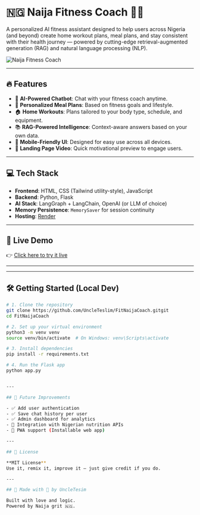 # 🇳🇬 Naija Fitness Coach 🏋️‍♂️

A personalized AI fitness assistant designed to help users across Nigeria (and beyond) create home workout plans, meal plans, and stay consistent with their health journey — powered by cutting-edge retrieval-augmented generation (RAG) and natural language processing (NLP).

![Naija Fitness Coach](https://res.cloudinary.com/uncleteslim/image/upload/v1745347704/logo_zx2nts.png)

---

## 🔥 Features

- 🧠 **AI-Powered Chatbot**: Chat with your fitness coach anytime.
- 🍲 **Personalized Meal Plans**: Based on fitness goals and lifestyle.
- 🏠 **Home Workouts**: Plans tailored to your body type, schedule, and equipment.
- 📚 **RAG-Powered Intelligence**: Context-aware answers based on your own data.
- 📱 **Mobile-Friendly UI**: Designed for easy use across all devices.
- 🎥 **Landing Page Video**: Quick motivational preview to engage users.

---

## 💻 Tech Stack

- **Frontend**: HTML, CSS (Tailwind utility-style), JavaScript
- **Backend**: Python, Flask
- **AI Stack**: LangGraph + LangChain, OpenAI (or LLM of choice)
- **Memory Persistence**: `MemorySaver` for session continuity
- **Hosting**: [Render](https://render.com)

---

## 🚀 Live Demo

👉 [Click here to try it live](https://fitnaijacoach.onrender.com/)

---

---

## 🛠️ Getting Started (Local Dev)

```bash
# 1. Clone the repository
git clone https://github.com/UncleTeslim/FitNaijaCoach.gitgit
cd FitNaijaCoach

# 2. Set up your virtual environment
python3 -m venv venv
source venv/bin/activate  # On Windows: venv\Scripts\activate

# 3. Install dependencies
pip install -r requirements.txt

# 4. Run the Flask app
python app.py


---

## 🧠 Future Improvements

- ✅ Add user authentication
- ✅ Save chat history per user
- ✅ Admin dashboard for analytics
- 🧾 Integration with Nigerian nutrition APIs
- 📱 PWA support (Installable web app)

---

## 📄 License

**MIT License**
Use it, remix it, improve it — just give credit if you do.

---

## 💬 Made with 💪 by UncleTesim

Built with love and logic.
Powered by Naija grit 🇳🇬.
```
